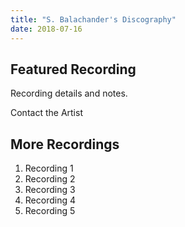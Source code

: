 ```yaml
---
title: "S. Balachander's Discography"
date: 2018-07-16
---
```

## Featured Recording

<you-tube videoid="QP9zapAQrt0"></you-tube>

Recording details and notes.

<notice-box>
<my-button to="/contact/">Contact the Artist</my-button>
</notice-box>

## More Recordings

1. Recording 1
2. Recording 2
3. Recording 3
4. Recording 4
5. Recording 5
